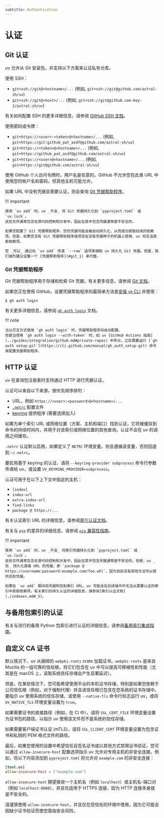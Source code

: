 ```yaml
---
subtitle: Authentication
---
```


# 认证

## Git 认证

uv 允许从 Git 安装包，并支持以下方案来认证私有仓库。

使用 SSH：

- `git+ssh://git@<hostname>/...` (例如, `git+ssh://git@github.com/astral-sh/uv`)
- `git+ssh://git@<host>/...` (例如, `git+ssh://git@github.com-key-2/astral-sh/uv`)

有关如何配置 SSH 的更多详细信息，请参阅
[GitHub SSH 文档](https://docs.github.com/en/authentication/connecting-to-github-with-ssh/about-ssh)。

使用密码或令牌：

- `git+https://<user>:<token>@<hostname>/...` (例如,
  `git+https://git:github_pat_asdf@github.com/astral-sh/uv`)
- `git+https://<token>@<hostname>/...` (例如, `git+https://github_pat_asdf@github.com/astral-sh/uv`)
- `git+https://<user>@<hostname>/...` (例如, `git+https://git@github.com/astral-sh/uv`)

使用 GitHub 个人访问令牌时，用户名是任意的。GitHub 不允许您在此类 URL 中使用您的帐户名和密码，但其他主机可能允许。

如果 URL 中没有凭据且需要认证，则会查询 [Git 凭据帮助程序](#git-credential-helpers)。

!!! important

    使用 `uv add` 时，uv _不会_ 将 Git 凭据持久化到 `pyproject.toml` 或 `uv.lock`。
    这些文件通常包含在源代码控制和分发中，因此在其中包含凭据通常是不安全的。

    如果您配置了 Git 凭据帮助程序，您的凭据可能会被自动持久化，从而成功获取后续的依赖项。但是，如果您没有 Git 凭据帮助程序或项目在没有凭据种子的机器上使用，uv 将无法获取依赖项。

    您 _可以_ 通过向 `uv add` 传递 `--raw` 选项来强制 uv 持久化 Git 凭据。但是，我们强烈建议设置一个 [凭据帮助程序](#git_1) 来代替。

### Git 凭据帮助程序

Git 凭据帮助程序用于存储和检索 Git 凭据。有关更多信息，请参阅
[Git 文档](https://git-scm.com/doc/credential-helpers)。

如果您正在使用 GitHub，设置凭据帮助程序的最简单方法是[安装 `gh` CLI](https://github.com/cli/cli#installation) 并使用：

```console
$ gh auth login
```

有关更多详细信息，请参阅 [`gh auth login`](https://cli.github.com/manual/gh_auth_login) 文档。

!!! note

    当以交互方式使用 `gh auth login` 时，凭据帮助程序将自动配置。
    但是当使用 `gh auth login --with-token` 时，如 uv [GitHub Actions 指南](../guides/integration/github.md#private-repos) 中所示，之后需要运行 [`gh auth setup-git`](https://cli.github.com/manual/gh_auth_setup-git) 命令来配置凭据帮助程序。

## HTTP 认证

uv 在查询包注册表时支持通过 HTTP 进行凭据认证。

认证可以来自以下来源，按优先顺序排列：

- URL，例如 `https://<user>:<password>@<hostname>/...`
- [`.netrc`](https://everything.curl.dev/usingcurl/netrc) 配置文件
- [keyring](https://github.com/jaraco/keyring) 提供程序 (需要选择加入)

如果为单个索引 URL 或网络位置（方案、主机和端口）找到认证，它将被缓存到命令的持续时间内，并用于对该索引或网络位置的其他查询。认证不会在 uv 的调用之间缓存。

`.netrc` 认证默认启用，如果定义了 `NETRC` 环境变量，则会遵循该变量，否则回退到 `~/.netrc`。

要启用基于 keyring 的认证，请将 `--keyring-provider subprocess` 命令行参数传递给 uv，或设置 `UV_KEYRING_PROVIDER=subprocess`。

认证可用于在以下上下文中指定的主机：

- `[index]`
- `index-url`
- `extra-index-url`
- `find-links`
- `package @ https://...`

有关认证索引 URL 的详细信息，请参阅[索引认证文档](./indexes.md#_5)。

有关与 `pip` 的差异的详细信息，请参阅 [`pip` 兼容性指南](../pip/compatibility.md#_8)。

!!! important

    使用 `uv add` 时，uv _不会_ 将索引凭据持久化到 `pyproject.toml` 或 `uv.lock`。
    这些文件通常包含在源代码控制和分发中，因此在其中包含凭据通常是不安全的。但是，uv _将_ 持久化直接 URL 的凭据，即 `package @ https://username:password:example.com/foo.whl`，因为目前没有其他方法可以提供这些凭据。

    如果在 `uv add` 期间将凭据附加到索引 URL，uv 可能会在后续操作中无法从需要认证的索引中获取依赖项。有关索引的持久认证的详细信息，请参阅[索引认证文档](./indexes.md#_5)。

## 与备用包索引的认证

有关与流行的备用 Python 包索引进行认证的详细信息，请参阅[备用索引集成指南](../guides/integration/alternative-indexes.md)。

## 自定义 CA 证书

默认情况下，uv 从捆绑的 `webpki-roots` crate 加载证书。`webpki-roots` 是来自 Mozilla 的一组可靠的信任根，将它们包含在 uv 中可以提高可移植性和性能（尤其是在 macOS 上，读取系统信任存储会产生显著延迟）。

但是，在某些情况下，您可能希望使用平台的本机证书存储，特别是如果您依赖于公司信任根（例如，对于强制代理）并且该信任根已包含在您系统的证书存储中。要指示 uv 使用系统的信任存储，请使用 `--native-tls` 命令行标志运行 uv，或将 `UV_NATIVE_TLS` 环境变量设置为 `true`。

如果需要证书的直接路径（例如，在 CI 中），请将 `SSL_CERT_FILE` 环境变量设置为证书包的路径，以指示 uv 使用该文件而不是系统的信任存储。

如果需要客户端证书认证 (mTLS)，请将 `SSL_CLIENT_CERT` 环境变量设置为包含证书和私钥的 PEM 格式文件的路径。

最后，如果您使用的设置中希望信任自签名证书或以其他方式禁用证书验证，您可以通过 `allow-insecure-host` 配置选项指示 uv 允许对专用主机的非安全连接。例如，将以下内容添加到 `pyproject.toml` 将允许对 `example.com` 的非安全连接：

```toml
[tool.uv]
allow-insecure-host = ["example.com"]
```

`allow-insecure-host` 期望接收一个主机名（例如 `localhost`）或主机名-端口对（例如 `localhost:8080`），并且仅适用于 HTTPS 连接，因为 HTTP 连接本身就是不安全的。

请谨慎使用 `allow-insecure-host`，并且仅在受信任的环境中使用，因为它可能会因缺少证书验证而使您面临安全风险。
